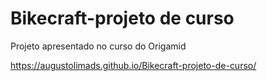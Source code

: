 # Bikecraft-projeto de curso
 Projeto apresentado no curso do Origamid

https://augustolimads.github.io/Bikecraft-projeto-de-curso/
